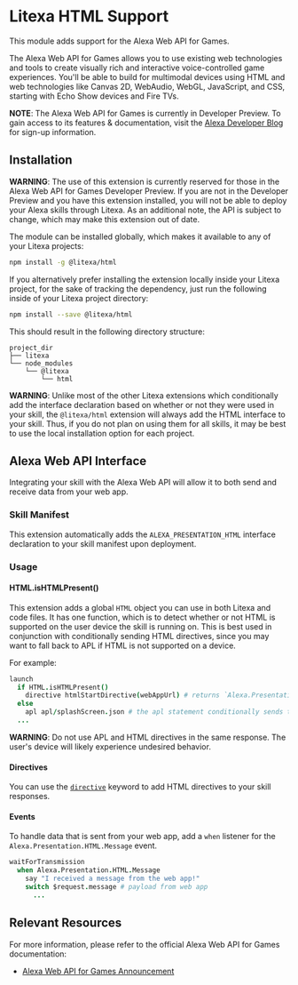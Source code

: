 # Litexa HTML Support

This module adds support for the Alexa Web API for Games.

The Alexa Web API for Games allows you to use existing web technologies and tools to create
visually rich and interactive voice-controlled game experiences. You'll be able to build
for multimodal devices using HTML and web technologies like Canvas 2D, WebAudio, WebGL,
JavaScript, and CSS, starting with Echo Show devices and Fire TVs.


**NOTE**: The Alexa Web API for Games is currently in Developer Preview. To gain access
to its features & documentation, visit the [Alexa Developer
Blog](https://developer.amazon.com/en-US/blogs/alexa/alexa-skills-kit/2019/11/apply-for-the-alexa-web-api-for-games-developer-preview)
for sign-up information.

## Installation

**WARNING**: The use of this extension is currently reserved for those in the
Alexa Web API for Games Developer Preview. If you are not in the Developer Preview
and you have this extension installed, you will not be able to deploy your Alexa
skills through Litexa. As an additional note, the API is subject to change, which
may make this extension out of date.

The module can be installed globally, which makes it available to any of your
Litexa projects:

```bash
npm install -g @litexa/html
```

If you alternatively prefer installing the extension locally inside your Litexa project,
for the sake of tracking the dependency, just run the following inside of your Litexa
project directory:

```bash
npm install --save @litexa/html
```

This should result in the following directory structure:

```stdout
project_dir
├── litexa
└── node_modules
    └── @litexa
        └── html
```

**WARNING**: Unlike most of the other Litexa extensions which conditionally add the
interface declaration based on whether or not they were used in your skill, the
`@litexa/html` extension will always add the HTML interface to your skill. Thus, if you
do not plan on using them for all skills, it may be best to use the local installation
option for each project.

## Alexa Web API Interface

Integrating your skill with the Alexa Web API will allow it to both send and receive data
from your web app.

### Skill Manifest

This extension automatically adds the `ALEXA_PRESENTATION_HTML` interface declaration to
your skill manifest upon deployment.

### Usage

#### HTML.isHTMLPresent()

This extension adds a global `HTML` object you can use in both Litexa and code files. It
has one function, which is to detect whether or not HTML is supported on the user device
the skill is running on. This is best used in conjunction with conditionally sending HTML
directives, since you may want to fall back to APL if HTML is not supported on a device.

For example:

```coffeescript
launch
  if HTML.isHTMLPresent()
    directive htmlStartDirective(webAppUrl) # returns `Alexa.Presentation.HTML.Start` directive; this will launch the web app
  else
    apl apl/splashScreen.json # the apl statement conditionally sends the directive based on if the device supports it
  ...
```

**WARNING**: Do not use APL and HTML directives in the same response. The user's device
will likely experience undesired behavior.

#### Directives

You can use the [`directive`](https://litexa.com/reference/#directive) keyword to add
HTML directives to your skill responses.

#### Events

To handle data that is sent from your web app, add a `when` listener for the
`Alexa.Presentation.HTML.Message` event.

```coffeescript
waitForTransmission
  when Alexa.Presentation.HTML.Message
    say "I received a message from the web app!"
    switch $request.message # payload from web app
      ...
```

## Relevant Resources

For more information, please refer to the official Alexa Web API for Games documentation:

* [Alexa Web API 
for Games Announcement](https://developer.amazon.com/en-US/blogs/alexa/alexa-skills-kit/2019/11/apply-for-the-alexa-web-api-for-games-developer-preview)

